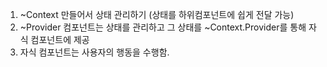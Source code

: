 1. ~Context 만들어서 상태 관리하기 (상태를 하위컴포넌트에 쉽게 전달 가능)
2. ~Provider 컴포넌트는 상태를 관리하고 그 상태를 ~Context.Provider를 통해 자식 컴포넌트에 제공
3. 자식 컴포넌트는 사용자의 행동을 수행함.
